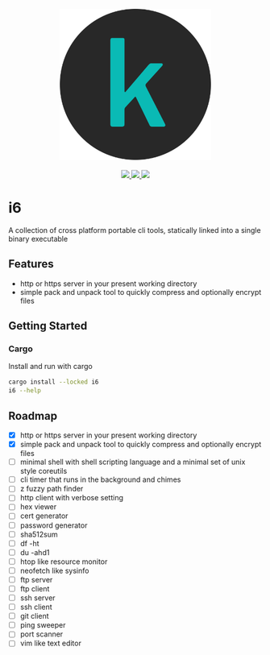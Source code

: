 <p align="center">
  <a href="https://github.com/kruserr/i6" target="_blank">
    <img width="300" src="https://raw.githubusercontent.com/kruserr/i6/main/assets/logo/logo.svg">
  </a>
  <br/>
  <br/>
  <a href="https://github.com/kruserr/i6/releases" target="_blank">
    <img src="https://img.shields.io/github/v/release/kruserr/i6?sort=semver&logo=GitHub&logoColor=white">
  </a>
  <a href="https://crates.io/crates/i6" target="_blank">
    <img src="https://img.shields.io/crates/v/i6?logo=Rust&logoColor=white"/> 
  </a>
  <a href="https://codecov.io/gh/kruserr/i6" target="_blank"> 
    <img src="https://img.shields.io/codecov/c/gh/kruserr/i6?logo=Codecov&logoColor=white"/> 
  </a>
</p>

# i6
A collection of cross platform portable cli tools, statically linked into a single binary executable

## Features
- http or https server in your present working directory
- simple pack and unpack tool to quickly compress and optionally encrypt files

## Getting Started
### Cargo
Install and run with cargo
```sh
cargo install --locked i6
i6 --help
```

## Roadmap
- [x] http or https server in your present working directory
- [x] simple pack and unpack tool to quickly compress and optionally encrypt files
- [ ] minimal shell with shell scripting language and a minimal set of unix style coreutils
- [ ] cli timer that runs in the background and chimes
- [ ] z fuzzy path finder
- [ ] http client with verbose setting
- [ ] hex viewer
- [ ] cert generator
- [ ] password generator
- [ ] sha512sum
- [ ] df -ht
- [ ] du -ahd1
- [ ] htop like resource monitor
- [ ] neofetch like sysinfo
- [ ] ftp server
- [ ] ftp client
- [ ] ssh server
- [ ] ssh client
- [ ] git client
- [ ] ping sweeper
- [ ] port scanner
- [ ] vim like text editor
